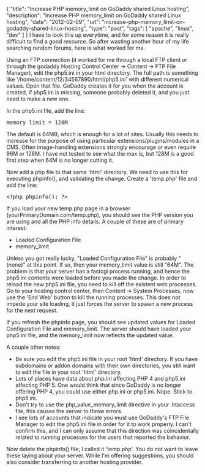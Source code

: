 {
  "title": "Increase PHP memory_limit on GoDaddy shared Linux hosting",
  "description": "Increase PHP memory_limit on GoDaddy shared Linux hosting",
  "date": "2012-02-09",
  "url": "increase-php-memory_limit-on-godaddy-shared-linux-hosting",
  "type": "post",
  "tags": [
    "apache",
    "linux",
    "dev"
  ]
}
I have to look this up everytime, and for some reason it is really difficult to find a good resource.  So after wasting another hour of my life searching random forums, here is what worked for me.

Using an FTP connection (it worked for me through a local FTP client or through the godaddy Hosting Control Center -> Content -> FTP File Manager), edit the php5.ini in your html directory. The full path is something like '/home/content/12/34567890/html/php5.ini' with different numerical values. Open that file. GoDaddy creates it for you when the account is created, if php5.ini is missing, someone probably deleted it, and you just need to make a new one.

In the php5.ini file, add the line:
<pre>
memory_limit = 128M
</pre>

The default is 64MB, which is enough for a lot of sites. Usually this needs to increase for the purpose of using particular extensions/plugins/modules in a CMS. Often image-handling extensions strongly encourage or even require 96M or 128M. I have not tested to see what the max is, but 128M is a good first step when 64M is no longer cutting it. 

Now add a php file to that same 'html' directory. We need to use this for executing phpinfo(), and validating the change. Create a 'temp.php' file and add the line:

<pre>
&lt;?php phpinfo(); ?&gt;
</pre>

If you load your new temp.php page in a browser (yourPrimaryDomain.com/temp.php), you should see the PHP version you are using and all the PHP info details. A couple of these are of primary interest:

*   Loaded Configuration File
*   memory_limit

Unless you got really lucky, "Loaded Configuration File" is probably "(none)" at this point. If so, then your memory_limit value is still "64M". The problem is that your server has a fastcgi process running, and hence the php5.ini contents were loaded before you made the change. In order to reload the new php5.ini file, you need to kill off the existent web processes. Go to your hosting control center, then Content -> System Processes, now use the 'End Web' button to kill the running processes. This does not impede your site loading, it just forces the server to spawn a new process for the next request. 

If you refresh the phpinfo page, you should see updated values for Loaded Configuration File and memory_limit. The server should have loaded your php5.ini file, and the memory_limit now reflects the updated value.

A couple other notes: 

*   Be sure you edit the php5.ini file in your root 'html' directory.  If you have subdomains or addon domains with their own directories, you still want to edit the file in your root 'html' directory.
*   Lots of places have data about php.ini affecting PHP 4 and php5.ini affecting PHP 5\. One would think that since GoDaddy is no longer offering PHP 4, you could use either php.ini or php5.ini. Nope. Stick to php5.ini.
*   Don't try to use the php_value_memory_limit directive in your .htaccess file, this causes the server to throw errors.
*   I see lots of accounts that indicate you must use GoDaddy's FTP File Manager to edit the php5.ini file in order for it to work properly. I can't confirm this, and I can only assume that this direction was coincidentally related to running processes for the users that reported the behavior.

Now delete the phpinfo() file; I called it 'temp.php'. You do not want to leave these laying about your server. While I'm offering suggestions, you should also consider transferring to another hosting provider.

